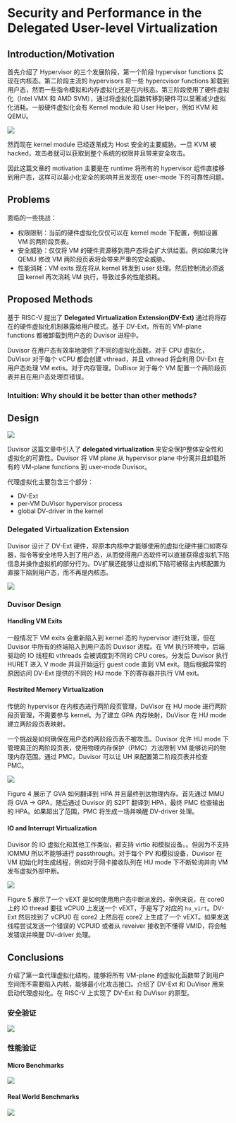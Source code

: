 # Security and Performance in the Delegated User-level Virtualization

## Introduction/Motivation

首先介绍了 Hypervisor 的三个发展阶段，第一个阶段 hypervisor functions 实现在内核态。第二阶段主流的 hypervisors 将一些 hypercvisor functions 卸载到用户态，然而一些指令模拟和内存虚拟化还是在内核态。第三阶段使用了硬件虚拟化（Intel VMX 和 AMD SVM），通过将虚拟化函数转移到硬件可以显著减少虚拟化消耗。一般硬件虚拟化会有 Kernel module 和 User Helper，例如 KVM 和 QEMU。

![](figure1.png)

然而现在 kernel module 已经逐渐成为 Host 安全的主要威胁。一旦 KVM 被 hacked，攻击者就可以获取到整个系统的权限并且带来安全攻击。

因此这篇文章的 motivation 主要是在 runtime 将所有的 hypervisor 组件直接移到用户态，这样可以最小化安全的影响并且发现在 user-mode 下的可靠性问题。

## Problems

面临的一些挑战：
- 权限限制：当前的硬件虚拟化仅仅可以在 kernel mode 下配置，例如设置 VM 的两阶段页表。
- 安全威胁：仅仅将 VM 的硬件资源移到用户态将会扩大供给面。例如如果允许 QEMU 修改 VM 两阶段页表将会带来严重的安全威胁。
- 性能消耗：VM exits 现在将从 kernel 转发到 user 处理。然后控制流必须返回 kernel 再次消耗 VM 执行，导致过多的性能损耗。

## Proposed Methods

基于 RISC-V 提出了 **Delegated Virtualization Extension(DV-Ext)** 通过将将存在的硬件虚拟化机制暴露给用户模式。基于 DV-Ext，所有的 VM-plane functions 都被卸载到用户态的 Duvisor 进程中。

Duvisor 在用户态有效率地提供了不同的虚拟化函数。对于 CPU 虚拟化，DuVisor 对于每个 vCPU 都会创建 vthread，并且 vthread 将会利用 DV-Ext 在用户态处理 VM extis。对于内存管理，DuBisor 对于每个 VM 配置一个两阶段页表并且在用户态处理页错误。

### Intuition: Why should it be better than other methods?

## Design

![](figure2.png)

Duvisor 这篇文章中引入了 **delegated virtualization** 来安全保护整体安全性和虚拟化的可靠性。Duvisor 将 VM plane 从 hypervisor plane 中分离并且卸载所有的 VM-plane functions 到 user-mode Duvisor。

代理虚拟化主要包含三个部分：
- DV-Ext
- per-VM DuVisor hypervisor process
- global DV-driver in the kernel

### Delegated Virtualization Extension
Duvisor 设计了 DV-Ext 硬件，将原本内核中才能够使用的虚拟化硬件接口如寄存器，指令等安全地导入到了用户态，从而使得用户态软件可以直接获得虚拟机下陷信息并操作虚拟机的部分行为。DV扩展还能够让虚拟机下陷可被宿主内核配置为直接下陷到用户态，而不再是内核态。

![](figure3.png)

### Duvisor Design

#### Handling VM Exits

一般情况下 VM exits 会重新陷入到 kernel 态的 hypervisor 进行处理，但在 Duvisor 中所有的终端陷入到用户态的 Duvisor 进程。在 VM 执行环境中，后端驱动的 IO 线程和 vthreads 会被调度到不同的 CPU cores。分发后 Duvisor 执行 HURET 进入 V mode 并且开始运行 guest code 直到 VM exit。随后根据异常的原因访问 DV-Ext 提供的不同的 HU mode 下的寄存器并执行 VM exit。

#### Restrited Memory Virtualization

传统的 hypervisor 在内核态进行两阶段页管理，DuVisor 在 HU mode 进行两阶段页管理，不需要参与 kernel。为了建立 GPA 内存映射，DuVisor 在 HU mode 建立两阶段页表映射。

一个挑战是如何确保在用户态的两阶段页表不被攻击。Duvisor 允许 HU mode 下管理真正的两阶段页表，使用物理内存保护（PMC）方法限制 VM 能够访问的物理内存范围。通过 PMC，Duvisor 可以让 UH 来配置第二阶段页表并检查 PMC。

![](figure4.png)

Figure 4 展示了 GVA 如何翻译到 HPA 并且最终到达物理内存。首先通过 MMU 将 GVA -> GPA，随后通过 Duvisor 的 S2PT 翻译到 HPA，最终 PMC 检查输出的 HPA。如果超出了范围，PMC 将生成一场并唤醒 DV-driver 处理。

#### IO and Interrupt Virtualization

Duvisor 的 IO 虚拟化和其他工作类似，都支持 virtio 和模拟设备。。但因为不支持 IOMMU 所以不能够进行 passthrough。对于每个 PV 和模拟设备，Duvisor 在 VM 初始化时生成线程，例如对于网卡接收队列在 HU mode 下不断轮询并向 VM 发布虚拟外部中断。

![](figure5.png)

Figure 5 展示了一个 vEXT 是如何使用用户态中断派发的。举例来说，在 core0 上的 IO thread 要往 vCPU0 上发送一个 vEXT，于是写了对应的 `hu_virt`。DV-Ext 然后找到了 vCPU0 在 core2 上然后在 core2 上生成了一个 vEXT。如果发送线程尝试发送一个错误的 VCPUID 或者从 reveiver 接收到不懂得 VMID，将会触发错误并唤醒 DV-driver 处理。

## Conclusions

介绍了第一盒代理虚拟化结构，能够将所有 VM-plane 的虚拟化函数带了到用户空间而不需要陷入内核，能够最小化攻击接口。介绍了 DV-Ext 和 DuVisor 用来启动代理虚拟化。在 RISC-V 上实现了 DV-Ext 和 DuVisor 的原型。

### 安全验证

![](table6.png)

### 性能验证

#### Micro Benchmarks

![](figure6.png)

#### Real World Benchmarks

![](table7.png)
